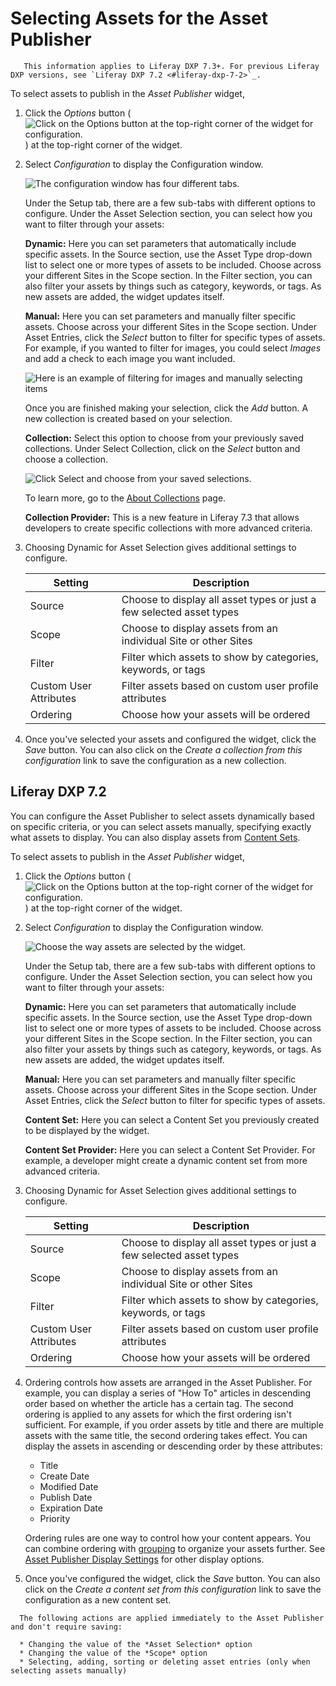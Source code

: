 # Selecting Assets for the Asset Publisher

```note::
   This information applies to Liferay DXP 7.3+. For previous Liferay DXP versions, see `Liferay DXP 7.2 <#liferay-dxp-7-2>`_.
```
To select assets to publish in the *Asset Publisher* widget,

1. Click the *Options* button (![Click on the Options button at the top-right corner of the widget for configuration.](../../../images/icon-options.png)) at the top-right corner of the widget.

1. Select *Configuration* to display the Configuration window.

    ![The configuration window has four different tabs.](selecting-assets-for-the-asset-publisher/images/02.png)

    Under the Setup tab, there are a few sub-tabs with different options to configure. Under the Asset Selection section, you can select how you want to filter through your assets:

    **Dynamic:** Here you can set parameters that automatically include specific assets. In the Source section, use the Asset Type drop-down list to select one or more types of assets to be included. Choose across your different Sites in the Scope section. In the Filter section, you can also filter your assets by things such as category, keywords, or tags. As new assets are added, the widget updates itself.

    **Manual:** Here you can set parameters and manually filter specific assets. Choose across your different Sites in the Scope section. Under Asset Entries, click the *Select* button to filter for specific types of assets. For example, if you wanted to filter for images, you could select *Images* and add a check to each image you want included.

    ![Here is an example of filtering for images and manually selecting items](selecting-assets-for-the-asset-publisher/images/03.png)

    Once you are finished making your selection, click the *Add* button. A new collection is created based on your selection.

    **Collection:** Select this option to choose from your previously saved collections. Under Select Collection, click on the *Select* button and choose a collection.

    ![Click Select and choose from your saved selections.](selecting-assets-for-the-asset-publisher/images/04.png)

    To learn more, go to the [About Collections](../../../content-authoring-and-management/collections-and-collection-pages/about-collections-and-collection-pages.md) page.

    **Collection Provider:** This is a new feature in Liferay 7.3 that allows developers to create specific collections with more advanced criteria. 

1. Choosing Dynamic for Asset Selection gives additional settings to configure.

    | Setting | Description |
    | ------- | ----------- |
    | Source | Choose to display all asset types or just a few selected asset types |
    | Scope | Choose to display assets from an individual Site or other Sites |
    | Filter | Filter which assets to show by categories, keywords, or tags |
    | Custom User Attributes | Filter assets based on custom user profile attributes |
    | Ordering | Choose how your assets will be ordered |

1. Once you've selected your assets and configured the widget, click the *Save* button. You can also click on the *Create a collection from this configuration* link to save the configuration as a new collection.

## Liferay DXP 7.2

You can configure the Asset Publisher to select assets dynamically based on specific criteria, or you can select assets manually, specifying exactly what assets to display. You can also display assets from [Content Sets](../../../content-authoring-and-management/content_sets.md).

To select assets to publish in the *Asset Publisher* widget,

1. Click the *Options* button (![Click on the Options button at the top-right corner of the widget for configuration.](../../../images/icon-options.png)) at the top-right corner of the widget.

1. Select *Configuration* to display the Configuration window.

    ![Choose the way assets are selected by the widget.](./selecting-assets-for-the-asset-publisher/images/09.png)

    Under the Setup tab, there are a few sub-tabs with different options to configure. Under the Asset Selection section, you can select how you want to filter through your assets:

    **Dynamic:** Here you can set parameters that automatically include specific assets. In the Source section, use the Asset Type drop-down list to select one or more types of assets to be included. Choose across your different Sites in the Scope section. In the Filter section, you can also filter your assets by things such as category, keywords, or tags. As new assets are added, the widget updates itself.

    **Manual:** Here you can set parameters and manually filter specific assets. Choose across your different Sites in the Scope section. Under Asset Entries, click the *Select* button to filter for specific types of assets. 

    **Content Set:** Here you can select a Content Set you previously created to be displayed by the widget. 

    **Content Set Provider:** Here you can select a Content Set Provider. For example, a developer might create a dynamic content set from more advanced criteria.

1. Choosing Dynamic for Asset Selection gives additional settings to configure.

    | Setting | Description |
    | ------- | ----------- |
    | Source | Choose to display all asset types or just a few selected asset types |
    | Scope | Choose to display assets from an individual Site or other Sites |
    | Filter | Filter which assets to show by categories, keywords, or tags |
    | Custom User Attributes | Filter assets based on custom user profile attributes |
    | Ordering | Choose how your assets will be ordered |

1. Ordering controls how assets are arranged in the Asset Publisher. For example, you can display a series of "How To" articles in descending order based on whether the article has a certain tag. The second ordering is applied to any assets for which the first ordering isn't sufficient. For example, if you order assets by title and there are multiple assets with the same title, the second ordering takes effect. You can display the assets in ascending or descending order by these attributes:

    * Title
    * Create Date
    * Modified Date
    * Publish Date
    * Expiration Date
    * Priority

    Ordering rules are one way to control how your content appears. You can combine ordering with [grouping](./configuring-display-settings.md#grouping) to organize your assets further. See [Asset Publisher Display Settings](./configuring-display-settings.md) for other display options.

1. Once you've configured the widget, click the *Save* button. You can also click on the *Create a content set from this configuration* link to save the configuration as a new content set.

```note::
  The following actions are applied immediately to the Asset Publisher and don't require saving:

  * Changing the value of the *Asset Selection* option
  * Changing the value of the *Scope* option
  * Selecting, adding, sorting or deleting asset entries (only when selecting assets manually)
```